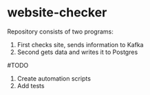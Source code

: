 # website-checker
Repository consists of two programs:
1. First checks site, sends information to Kafka
2. Second gets data and writes it to Postgres

#TODO
1. Create automation scripts
2. Add tests